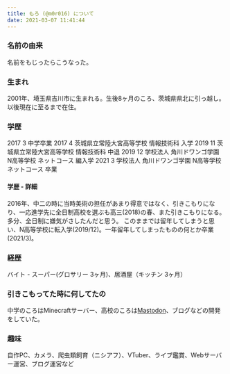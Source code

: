 ```yaml
---
title: もろ (@m0r016) について
date: 2021-03-07 11:41:44
---
```

### 名前の由来
名前をもじったらこうなった。
### 生まれ
2001年、埼玉県吉川市に生まれる。生後8ヶ月のころ、茨城県県北に引っ越し。以後現在に至るまで在住。

### 学歴
2017 3  中学卒業
2017 4  茨城県立常陸大宮高等学校 情報技術科 入学
2019 11 茨城県立常陸大宮高等学校 情報技術科 中退
2019 12 学校法人 角川ドワンゴ学園 N高等学校 ネットコース 編入学
2021 3 学校法人 角川ドワンゴ学園 N高等学校 ネットコース 卒業

#### 学歴 - 詳細
2016年、中二の時に当時美術の担任があまり得意ではなく、引きこもりになり、一応進学先に全日制高校を選ぶも高三(2018)の春、また引きこもりになる。多分、全日制に嫌気がさしたんだと思う。
このままでは留年してしまうと思い、N高等学校に転入学(2019/12)。一年留年してしまったものの何とか卒業(2021/3)。
### 経歴
バイト - スーパー(グロサリー 3ヶ月)、居酒屋（キッチン 3ヶ月）

### 引きこもってた時に何してたの
中学のころはMinecraftサーバー、高校のころは[Mastodon](slum.cloud)、ブログなどの開発をしていた。

### 趣味
自作PC、カメラ、爬虫類飼育（ニシアフ）、VTuber、ライブ鑑賞、Webサーバー運営、ブログ運営など

